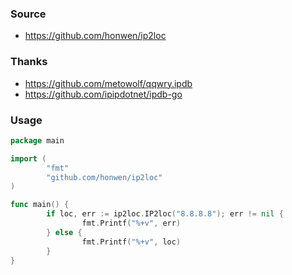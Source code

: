 ### Source

- https://github.com/honwen/ip2loc

### Thanks

- https://github.com/metowolf/qqwry.ipdb
- https://github.com/ipipdotnet/ipdb-go

### Usage

```go
package main

import (
        "fmt"
        "github.com/honwen/ip2loc"
)

func main() {
        if loc, err := ip2loc.IP2loc("8.8.8.8"); err != nil {
                fmt.Printf("%+v", err)
        } else {
                fmt.Printf("%+v", loc)
        }
}

```
